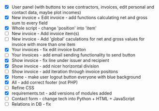 - [x] User panel (with buttons to see contractors, invoices, edit personal and contact data, maybe plot incomes)
- [x] New invoice + Edit invoice - add functions calculating net and gross sum to every field
- [x] Whole script - change 'position' into 'item'
- [ ] New invoice - Add invoice item(s)
- [ ] New invoice - Add 'global' caculations for net and gross values for invoice with more than one item
- [x] Your invoices - fix edit invoice button
- [ ] Your invoices - add email sending functionality to send button
- [x] Show invoice - fix line under issuer and recipient
- [x] Show invoice - add nicer horizontal division
- [ ] Show invoice - add iteration through invoice positons
- [x] Home - make user logout button everyone with blue background
- [x] All - add correct footer (not PHP)
- [ ] Refine CSS
- [x] requirements.txt - add versions of modules added
- [ ] Contact form - change tech into Python + HTML + JavaScript
- [ ] Relations in DB - fix
